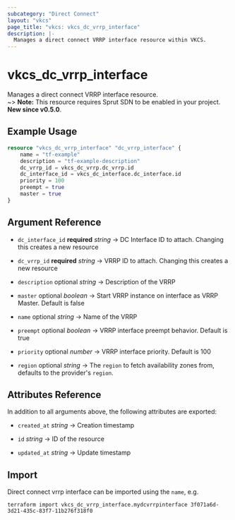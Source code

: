```yaml
---
subcategory: "Direct Connect"
layout: "vkcs"
page_title: "vkcs: vkcs_dc_vrrp_interface"
description: |-
  Manages a direct connect VRRP interface resource within VKCS.
---
```


# vkcs_dc_vrrp_interface

Manages a direct connect VRRP interface resource.<br> ~> **Note:** This resource requires Sprut SDN to be enabled in your project. **New since v0.5.0**.

## Example Usage
```terraform
resource "vkcs_dc_vrrp_interface" "dc_vrrp_interface" {
    name = "tf-example"
    description = "tf-example-description"
    dc_vrrp_id = vkcs_dc_vrrp.dc_vrrp.id
    dc_interface_id = vkcs_dc_interface.dc_interface.id
    priority = 100
    preempt = true
    master = true
}
```

## Argument Reference
- `dc_interface_id` **required** *string* &rarr;  DC Interface ID to attach. Changing this creates a new resource

- `dc_vrrp_id` **required** *string* &rarr;  VRRP ID to attach. Changing this creates a new resource

- `description` optional *string* &rarr;  Description of the VRRP

- `master` optional *boolean* &rarr;  Start VRRP instance on interface as VRRP Master. Default is false

- `name` optional *string* &rarr;  Name of the VRRP

- `preempt` optional *boolean* &rarr;  VRRP interface preempt behavior. Default is true

- `priority` optional *number* &rarr;  VRRP interface priority. Default is 100

- `region` optional *string* &rarr;  The `region` to fetch availability zones from, defaults to the provider's `region`.


## Attributes Reference
In addition to all arguments above, the following attributes are exported:
- `created_at` *string* &rarr;  Creation timestamp

- `id` *string* &rarr;  ID of the resource

- `updated_at` *string* &rarr;  Update timestamp



## Import

Direct connect vrrp interface can be imported using the `name`, e.g.
```shell
terraform import vkcs_dc_vrrp_interface.mydcvrrpinterface 3f071a6d-3d21-435c-83f7-11b276f318f0
```
